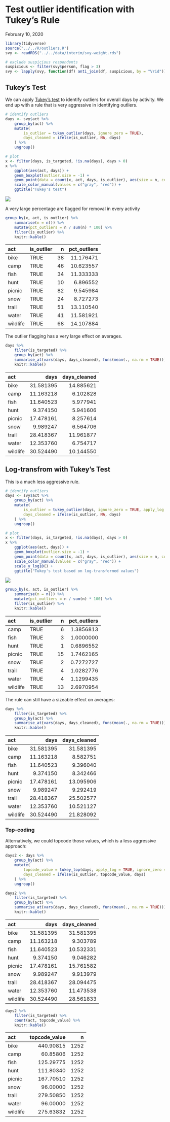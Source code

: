Test outlier identification with Tukey’s Rule
================
February 10, 2020

``` r
library(tidyverse)
source("../../R/outliers.R")
svy <- readRDS("../../data/interim/svy-weight.rds")

# exclude suspicious respondents
suspicious <- filter(svy$person, flag > 3)
svy <- lapply(svy, function(df) anti_join(df, suspicious, by = "Vrid"))
```

## Tukey’s Test

We can apply [Tukey’s
test](https://en.wikipedia.org/wiki/Outlier#Tukey%27s_fences) to
identify outliers for overall days by activity. We end up with a rule
that is very aggressive in identifying outliers.

``` r
# identify outliers
days <- svy$act %>%
    group_by(act) %>%
    mutate(
        is_outlier = tukey_outlier(days, ignore_zero = TRUE),
        days_cleaned = ifelse(is_outlier, NA, days)
    ) %>%
    ungroup()

# plot
x <- filter(days, is_targeted, !is.na(days), days > 0)
x %>%
    ggplot(aes(act, days)) +
    geom_boxplot(outlier.size = -1) +
    geom_point(data = count(x, act, days, is_outlier), aes(size = n, color = is_outlier)) +
    scale_color_manual(values = c("gray", "red")) +
    ggtitle("Tukey's test")
```

![](outlier-testing_files/figure-gfm/unnamed-chunk-2-1.png)<!-- -->

A very large percentage are flagged for removal in every activity

``` r
group_by(x, act, is_outlier) %>%
    summarise(n = n()) %>%
    mutate(pct_outliers = n / sum(n) * 100) %>%
    filter(is_outlier) %>%
    knitr::kable()
```

| act      | is\_outlier |  n | pct\_outliers |
| :------- | :---------- | -: | ------------: |
| bike     | TRUE        | 38 |     11.176471 |
| camp     | TRUE        | 46 |     10.623557 |
| fish     | TRUE        | 34 |     11.333333 |
| hunt     | TRUE        | 10 |      6.896552 |
| picnic   | TRUE        | 82 |      9.545984 |
| snow     | TRUE        | 24 |      8.727273 |
| trail    | TRUE        | 51 |     13.110540 |
| water    | TRUE        | 41 |     11.581921 |
| wildlife | TRUE        | 68 |     14.107884 |

The outlier flagging has a very large effect on averages.

``` r
days %>%
    filter(is_targeted) %>%
    group_by(act) %>%
    summarise_at(vars(days, days_cleaned), funs(mean(., na.rm = TRUE))) %>%
    knitr::kable()
```

| act      |      days | days\_cleaned |
| :------- | --------: | ------------: |
| bike     | 31.581395 |     14.885621 |
| camp     | 11.163218 |      6.102828 |
| fish     | 11.640523 |      5.977941 |
| hunt     |  9.374150 |      5.941606 |
| picnic   | 17.478161 |      8.257614 |
| snow     |  9.989247 |      6.564706 |
| trail    | 28.418367 |     11.961877 |
| water    | 12.353760 |      6.754717 |
| wildlife | 30.524490 |     10.144550 |

## Log-transfrom with Tukey’s Test

This is a much less aggressive rule.

``` r
# identify outliers
days <- svy$act %>%
    group_by(act) %>%
    mutate(
        is_outlier = tukey_outlier(days, ignore_zero = TRUE, apply_log = TRUE),
        days_cleaned = ifelse(is_outlier, NA, days)
    ) %>%
    ungroup()

# plot
x <- filter(days, is_targeted, !is.na(days), days > 0)
x %>%
    ggplot(aes(act, days)) +
    geom_boxplot(outlier.size = -1) +
    geom_point(data = count(x, act, days, is_outlier), aes(size = n, color = is_outlier)) +
    scale_color_manual(values = c("gray", "red")) +
    scale_y_log10() +
    ggtitle("Tukey's test based on log-transformed values")
```

![](outlier-testing_files/figure-gfm/unnamed-chunk-5-1.png)<!-- -->

``` r
group_by(x, act, is_outlier) %>%
    summarise(n = n()) %>%
    mutate(pct_outliers = n / sum(n) * 100) %>%
    filter(is_outlier) %>%
    knitr::kable()
```

| act      | is\_outlier |  n | pct\_outliers |
| :------- | :---------- | -: | ------------: |
| camp     | TRUE        |  6 |     1.3856813 |
| fish     | TRUE        |  3 |     1.0000000 |
| hunt     | TRUE        |  1 |     0.6896552 |
| picnic   | TRUE        | 15 |     1.7462165 |
| snow     | TRUE        |  2 |     0.7272727 |
| trail    | TRUE        |  4 |     1.0282776 |
| water    | TRUE        |  4 |     1.1299435 |
| wildlife | TRUE        | 13 |     2.6970954 |

The rule can still have a sizeable effect on averages:

``` r
days %>%
    filter(is_targeted) %>%
    group_by(act) %>%
    summarise_at(vars(days, days_cleaned), funs(mean(., na.rm = TRUE))) %>%
    knitr::kable()
```

| act      |      days | days\_cleaned |
| :------- | --------: | ------------: |
| bike     | 31.581395 |     31.581395 |
| camp     | 11.163218 |      8.582751 |
| fish     | 11.640523 |      9.396040 |
| hunt     |  9.374150 |      8.342466 |
| picnic   | 17.478161 |     13.095906 |
| snow     |  9.989247 |      9.292419 |
| trail    | 28.418367 |     25.502577 |
| water    | 12.353760 |     10.521127 |
| wildlife | 30.524490 |     21.828092 |

### Top-coding

Alternatively, we could topcode those values, which is a less aggressive
approach:

``` r
days2 <- days %>%
    group_by(act) %>%
    mutate(
        topcode_value = tukey_top(days, apply_log = TRUE, ignore_zero = TRUE),
        days_cleaned = ifelse(is_outlier, topcode_value, days)
    ) %>%
    ungroup()

days2 %>%
    filter(is_targeted) %>%
    group_by(act) %>%
    summarise_at(vars(days, days_cleaned), funs(mean(., na.rm = TRUE))) %>%
    knitr::kable()
```

| act      |      days | days\_cleaned |
| :------- | --------: | ------------: |
| bike     | 31.581395 |     31.581395 |
| camp     | 11.163218 |      9.303789 |
| fish     | 11.640523 |     10.532331 |
| hunt     |  9.374150 |      9.046282 |
| picnic   | 17.478161 |     15.761582 |
| snow     |  9.989247 |      9.913979 |
| trail    | 28.418367 |     28.094475 |
| water    | 12.353760 |     11.473538 |
| wildlife | 30.524490 |     28.561833 |

``` r
days2 %>%
    filter(is_targeted) %>%
    count(act, topcode_value) %>% 
    knitr::kable()
```

| act      | topcode\_value |    n |
| :------- | -------------: | ---: |
| bike     |      440.90815 | 1252 |
| camp     |       60.85806 | 1252 |
| fish     |      125.29775 | 1252 |
| hunt     |      111.80340 | 1252 |
| picnic   |      167.70510 | 1252 |
| snow     |       96.00000 | 1252 |
| trail    |      279.50850 | 1252 |
| water    |       96.00000 | 1252 |
| wildlife |      275.63832 | 1252 |
